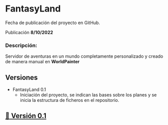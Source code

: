 # FantasyLand

Fecha de publicación del proyecto en GitHub.

Publicación **8/10/2022**

### Descripción:

Servidor de aventuras en un mundo completamente personalizado y creado de manera manual en **WorldPainter**

## Versiones

* FantasyLand 0.1
    *  Iniciación del proyecto, se indican las bases sobre los planes y se inicia la estructura de ficheros en el repositorio.

## [🔗 Versión 0.1](versions/FantasyLand_0.1.md)

